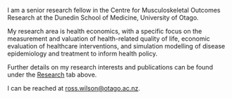 I am a senior research fellow in the Centre for Musculoskeletal Outcomes Research at the Dunedin School of Medicine, University of Otago.

My research area is health economics, with a specific focus on the measurement and valuation of health-related quality of life, economic evaluation of healthcare interventions, and simulation modelling of disease epidemiology and treatment to inform health policy.

Further details on my research interests and publications can be found under the [Research](/research/) tab above.

I can be reached at ross.wilson@otago.ac.nz.
